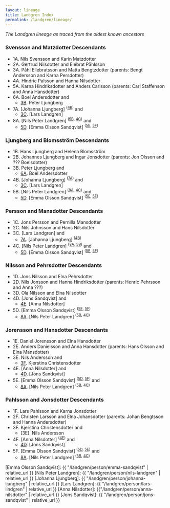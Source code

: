 ```yaml
---
layout: lineage
title: Landgren Index
permalink: /landgren/lineage/
---
```

*The Landgren lineage as traced from the oldest known ancestors*

### Svensson and Matzdotter Descendants
- 1A. Nils Svensson and Karin Matzdotter
- 2A. Gertrud Nilsdotter and Elebrat Påhlsson
- 3A. Påhl Ellebratsson and Matta Bengtzdotter (parents: Bengt Andersson and Karna Persdotter)
- 4A. Hindric Palsson and Hanna Nilsdotter
- 5A. Karna Hindriksdotter and Anders Carlsson (parents: Carl Staffenson and Anna Hansdotter)
- <a class="bare-link" id="6A">6A</a>. Boel Andersdotter and
  - [3B]. Peter Ljungberg
- <a class="bare-link" id="7A">7A</a>. [Johanna Ljungberg] <sup>([4B])</sup> and
  - [3C]. [Lars Landgren]
- <a class="bare-link" id="8A">8A</a>. [Nils Peter Landgren] <sup>([5B], [4C])</sup> and
  - [5D]. [Emma Olsson Sandqvist] <sup>([5E], [5F])</sup>

### Ljungberg and Blomsström Descendants
- 1B. Hans Ljungberg and Helena Blomsström
- 2B. Johannes Ljungberg and Ingar Jonsdotter (parents: Jon Olsson and ??? Boelsdotter)
- <a class="bare-link" id="3B">3B</a>. Peter Ljungberg and
  - [6A]. Boel Andersdotter
- <a class="bare-link" id="4B">4B</a>. [Johanna Ljungberg] <sup>([7A])</sup> and
  - [3C]. [Lars Landgren]
- <a class="bare-link" id="5B">5B</a>. [Nils Peter Landgren] <sup>([8A], [4C])</sup> and
  - [5D]. [Emma Olsson Sandqvist] <sup>([5E], [5F])</sup>

### Persson and Mansdotter Descendants
- 1C. Jons Persson and Pernilla Mansdotter
- 2C. Nils Johnsson and Hans Nilsdotter
- <a class="bare-link" id="3C">3C</a>. [Lars Landgren] and
  - [7A]. [Johanna Ljungberg] <sup>([4B])</sup>
- <a class="bare-link" id="4C">4C</a>. [Nils Peter Landgren] <sup>([8A], [5B])</sup> and
  - [5D]. [Emma Olsson Sandqvist] <sup>([5E], [5F])</sup>

### Nilsson and Pehrsdotter Descendants
- 1D. Jons Nilsson and Elna Pehrsdotter
- 2D. Nils Jonsson and Hanna Hindriksdotter (parents: Henric Pehrsson and Anna ???)
- 3D. Ola Nilsson and Elna Nilsdotter
- <a class="bare-link" id="4D">4D</a>. [Jons Sandqvist] and
  - [4E]. [Anna Nilsdotter]
- <a class="bare-link" id="5D">5D</a>. [Emma Olsson Sandqvist] <sup>([5E], [5F])</sup>
  - [8A]. [Nils Peter Landgren] <sup>([5B], [4C])</sup>

### Jorensson and Hansdotter Descendants
- 1E. Daniel Jorensson and Elna Hansdotter
- 2E. Anders Danielsson and Anna Hansdotter (parents: Hans Olsson and Elna Mansdotter)
- <a class="bare-link" id="3E">3E</a>. Nils Andersson and
  - [3F]. Kjerstina Christensdotter
- <a class="bare-link" id="4E">4E</a>. [Anna Nilsdotter] and
  - [4D]. [Jons Sandqvist]
- <a class="bare-link" id="5E">5E</a>. [Emma Olsson Sandqvist] <sup>([5D], [5F])</sup> and
  - [8A]. [Nils Peter Landgren] <sup>([5B], [4C])</sup>

### Pahlsson and Jonsdotter Descendants
- 1F. Lars Pahlsson and Karna Jonsdotter
- 2F. Christen Larsson and Elna Johansdotter (parents: Johan Bengtsson and Hanna Andersdotter)
- <a class="bare-link" id="3F">3F</a>. Kjerstina Christensdotter and
  - [3E]. Nils Andersson
- <a class="bare-link" id="4F">4F</a>. [Anna Nilsdotter] <sup>([4E])</sup> and
  - [4D]. [Jons Sandqvist]
- <a class="bare-link" id="5F">5F</a>. [Emma Olsson Sandqvist] <sup>([5D], [5E])</sup> and
  - [8A]. [Nils Peter Landgren] <sup>([5B], [4C])</sup>

[6A]: #6A
[7A]: #7A
[8A]: #8A
[3B]: #3B
[4B]: #4B
[5B]: #5B
[3C]: #3C
[4C]: #4C
[4D]: #4D
[5D]: #5D
[4E]: #4E
[5E]: #5E
[3F]: #3F
[4F]: #4F
[5F]: #5F

[Emma Olsson Sandqvist]: {{ "/landgren/person/emma-sandqvist" | relative_url }}
[Nils Peter Landgren]: {{ "/landgren/person/nils-landgren" | relative_url }}
[Johanna Ljungberg]: {{ "/landgren/person/johanna-ljungberg" | relative_url }}
[Lars Landgren]: {{ "/landgren/person/lars-lindgren" | relative_url }}
[Anna Nilsdotter]: {{"/landgren/person/anna-nilsdotter" | relative_url }}
[Jons Sandqvist]: {{ "/landgren/person/jons-sandqvist" | relative_url }}
